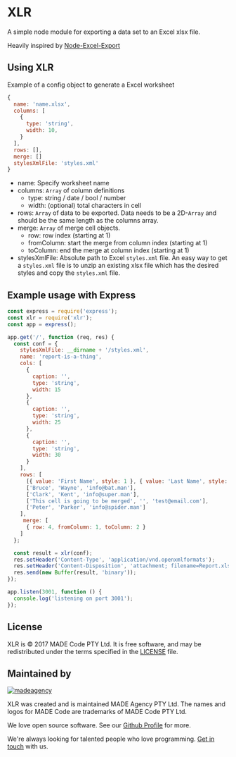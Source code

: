 # XLR

A simple node module for exporting a data set to an Excel xlsx file.

Heavily inspired by [Node-Excel-Export](https://github.com/functionscope/Node-Excel-Export)

## Using XLR

Example of a config object to generate a Excel worksheet
```javascript
{
  name: 'name.xlsx',
  columns: [
    {
      type: 'string',
      width: 10,
    }
  ],
  rows: [],
  merge: []
  stylesXmlFile: 'styles.xml'
}
```

- name: Specify worksheet name
- columns: `Array` of column definitions
  - type: string / date / bool / number
  - width: (optional) total characters in cell
- rows: `Array` of data to be exported. Data needs to be a 2D-`Array` and should be the same length as the columns array.
- merge: `Array` of merge cell objects.
  - row: row index (starting at 1)
  - fromColumn: start the merge from column index (starting at 1)
  - toColumn: end the merge at column index (starting at 1)
- stylesXmlFile: Absolute path to Excel `styles.xml` file. An easy way to get a `styles.xml` file is to unzip an existing xlsx file which has the desired styles and copy the `styles.xml` file.

## Example usage with Express

```javascript
const express = require('express');
const xlr = require('xlr');
const app = express();

app.get('/', function (req, res) {
  const conf = {
    stylesXmlFile: __dirname + '/styles.xml',
    name: 'report-is-a-thing',
    cols: [
      {
        caption: '',
        type: 'string',
        width: 15
      },
      {
        caption: '',
        type: 'string',
        width: 25
      },
      {
        caption: '',
        type: 'string',
        width: 30
      }
    ],
    rows: [
      [{ value: 'First Name', style: 1 }, { value: 'Last Name', style: 1 }, { value: 'Email', style: 1 }],
      ['Bruce', 'Wayne', 'info@bat.man'],
      ['Clark', 'Kent', 'info@super.man'],
      ['This cell is going to be merged', '', 'test@email.com'],
      ['Peter', 'Parker', 'info@spider.man']
    ],
     merge: [
      { row: 4, fromColumn: 1, toColumn: 2 } 
    ]
  };

  const result = xlr(conf);
  res.setHeader('Content-Type', 'application/vnd.openxmlformats');
  res.setHeader('Content-Disposition', 'attachment; filename=Report.xlsx');
  res.send(new Buffer(result, 'binary'));
});

app.listen(3001, function () {
  console.log('listening on port 3001');
});
```

License
-------

XLR is © 2017 MADE Code PTY Ltd.
It is free software, and may be redistributed under the terms specified in the [LICENSE] file.

[LICENSE]: LICENSE

Maintained by
----------------

[![madeagency](https://www.made.co.za/logo.png)](https://www.made.co.za?utm_source=github)

XLR was created and is maintained MADE Agency PTY Ltd.
The names and logos for MADE Code are trademarks of MADE Code PTY Ltd.

We love open source software. See our [Github Profile](https://github.com/madeagency) for more.

We're always looking for talented people who love programming. [Get in touch] with us.

[Get in touch]: https://www.made.co.za?utm_source=github

